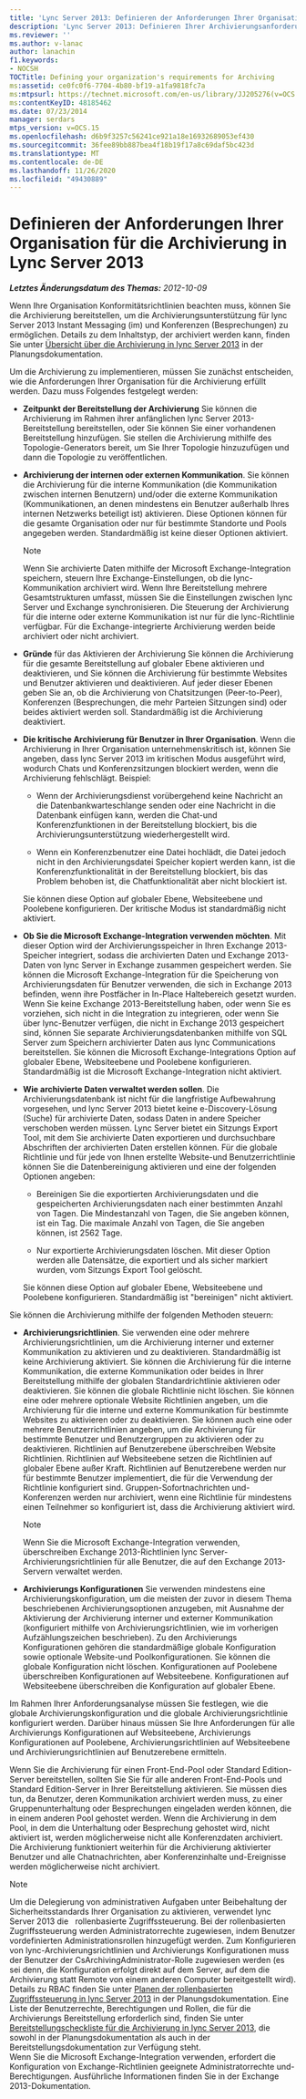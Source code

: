 ```yaml
---
title: 'Lync Server 2013: Definieren der Anforderungen Ihrer Organisation für die Archivierung'
description: 'Lync Server 2013: Definieren Ihrer Archivierungsanforderungen'
ms.reviewer: ''
ms.author: v-lanac
author: lanachin
f1.keywords:
- NOCSH
TOCTitle: Defining your organization's requirements for Archiving
ms:assetid: ce0fc0f6-7704-4b80-bf19-a1fa9818fc7a
ms:mtpsurl: https://technet.microsoft.com/en-us/library/JJ205276(v=OCS.15)
ms:contentKeyID: 48185462
ms.date: 07/23/2014
manager: serdars
mtps_version: v=OCS.15
ms.openlocfilehash: d6b9f3257c56241ce921a18e16932689053ef430
ms.sourcegitcommit: 36fee89bb887bea4f18b19f17a8c69daf5bc423d
ms.translationtype: MT
ms.contentlocale: de-DE
ms.lasthandoff: 11/26/2020
ms.locfileid: "49430889"
---
```

# <a name="defining-your-requirements-for-archiving-in-lync-server-2013"></a>Definieren der Anforderungen Ihrer Organisation für die Archivierung in Lync Server 2013

<div data-xmlns="http://www.w3.org/1999/xhtml">

<div class="topic" data-xmlns="http://www.w3.org/1999/xhtml" data-msxsl="urn:schemas-microsoft-com:xslt" data-cs="https://msdn.microsoft.com/">

<div data-asp="https://msdn2.microsoft.com/asp">



</div>

<div id="mainSection">

<div id="mainBody">

<span> </span>

_**Letztes Änderungsdatum des Themas:** 2012-10-09_

Wenn Ihre Organisation Konformitätsrichtlinien beachten muss, können Sie die Archivierung bereitstellen, um die Archivierungsunterstützung für lync Server 2013 Instant Messaging (im) und Konferenzen (Besprechungen) zu ermöglichen. Details zu dem Inhaltstyp, der archiviert werden kann, finden Sie unter [Übersicht über die Archivierung in lync Server 2013](lync-server-2013-overview-of-archiving.md) in der Planungsdokumentation.

Um die Archivierung zu implementieren, müssen Sie zunächst entscheiden, wie die Anforderungen Ihrer Organisation für die Archivierung erfüllt werden. Dazu muss Folgendes festgelegt werden:

  - **Zeitpunkt der Bereitstellung der Archivierung** Sie können die Archivierung im Rahmen ihrer anfänglichen lync Server 2013-Bereitstellung bereitstellen, oder Sie können Sie einer vorhandenen Bereitstellung hinzufügen. Sie stellen die Archivierung mithilfe des Topologie-Generators bereit, um Sie Ihrer Topologie hinzuzufügen und dann die Topologie zu veröffentlichen.

  - **Archivierung der internen oder externen Kommunikation**. Sie können die Archivierung für die interne Kommunikation (die Kommunikation zwischen internen Benutzern) und/oder die externe Kommunikation (Kommunikationen, an denen mindestens ein Benutzer außerhalb Ihres internen Netzwerks beteiligt ist) aktivieren. Diese Optionen können für die gesamte Organisation oder nur für bestimmte Standorte und Pools angegeben werden. Standardmäßig ist keine dieser Optionen aktiviert.
    
    <div>
    

    > [!NOTE]  
    > Wenn Sie archivierte Daten mithilfe der Microsoft Exchange-Integration speichern, steuern Ihre Exchange-Einstellungen, ob die lync-Kommunikation archiviert wird. Wenn Ihre Bereitstellung mehrere Gesamtstrukturen umfasst, müssen Sie die Einstellungen zwischen lync Server und Exchange synchronisieren. Die Steuerung der Archivierung für die interne oder externe Kommunikation ist nur für die lync-Richtlinie verfügbar. Für die Exchange-integrierte Archivierung werden beide archiviert oder nicht archiviert.

    
    </div>

  - **Gründe** für das Aktivieren der Archivierung Sie können die Archivierung für die gesamte Bereitstellung auf globaler Ebene aktivieren und deaktivieren, und Sie können die Archivierung für bestimmte Websites und Benutzer aktivieren und deaktivieren. Auf jeder dieser Ebenen geben Sie an, ob die Archivierung von Chatsitzungen (Peer-to-Peer), Konferenzen (Besprechungen, die mehr Parteien Sitzungen sind) oder beides aktiviert werden soll. Standardmäßig ist die Archivierung deaktiviert.

  - **Die kritische Archivierung für Benutzer in Ihrer Organisation**. Wenn die Archivierung in Ihrer Organisation unternehmenskritisch ist, können Sie angeben, dass lync Server 2013 im kritischen Modus ausgeführt wird, wodurch Chats und Konferenzsitzungen blockiert werden, wenn die Archivierung fehlschlägt. Beispiel:
    
      - Wenn der Archivierungsdienst vorübergehend keine Nachricht an die Datenbankwarteschlange senden oder eine Nachricht in die Datenbank einfügen kann, werden die Chat-und Konferenzfunktionen in der Bereitstellung blockiert, bis die Archivierungsunterstützung wiederhergestellt wird.
    
      - Wenn ein Konferenzbenutzer eine Datei hochlädt, die Datei jedoch nicht in den Archivierungsdatei Speicher kopiert werden kann, ist die Konferenzfunktionalität in der Bereitstellung blockiert, bis das Problem behoben ist, die Chatfunktionalität aber nicht blockiert ist.
    
    Sie können diese Option auf globaler Ebene, Websiteebene und Poolebene konfigurieren. Der kritische Modus ist standardmäßig nicht aktiviert.

  - **Ob Sie die Microsoft Exchange-Integration verwenden möchten**. Mit dieser Option wird der Archivierungsspeicher in Ihren Exchange 2013-Speicher integriert, sodass die archivierten Daten und Exchange 2013-Daten von lync Server in Exchange zusammen gespeichert werden. Sie können die Microsoft Exchange-Integration für die Speicherung von Archivierungsdaten für Benutzer verwenden, die sich in Exchange 2013 befinden, wenn ihre Postfächer in In-Place Haltebereich gesetzt wurden. Wenn Sie keine Exchange 2013-Bereitstellung haben, oder wenn Sie es vorziehen, sich nicht in die Integration zu integrieren, oder wenn Sie über lync-Benutzer verfügen, die nicht in Exchange 2013 gespeichert sind, können Sie separate Archivierungsdatenbanken mithilfe von SQL Server zum Speichern archivierter Daten aus lync Communications bereitstellen. Sie können die Microsoft Exchange-Integrations Option auf globaler Ebene, Websiteebene und Poolebene konfigurieren. Standardmäßig ist die Microsoft Exchange-Integration nicht aktiviert.

  - **Wie archivierte Daten verwaltet werden sollen**. Die Archivierungsdatenbank ist nicht für die langfristige Aufbewahrung vorgesehen, und lync Server 2013 bietet keine e-Discovery-Lösung (Suche) für archivierte Daten, sodass Daten in andere Speicher verschoben werden müssen. Lync Server bietet ein Sitzungs Export Tool, mit dem Sie archivierte Daten exportieren und durchsuchbare Abschriften der archivierten Daten erstellen können. Für die globale Richtlinie und für jede von Ihnen erstellte Website-und Benutzerrichtlinie können Sie die Datenbereinigung aktivieren und eine der folgenden Optionen angeben:
    
      - Bereinigen Sie die exportierten Archivierungsdaten und die gespeicherten Archivierungsdaten nach einer bestimmten Anzahl von Tagen. Die Mindestanzahl von Tagen, die Sie angeben können, ist ein Tag. Die maximale Anzahl von Tagen, die Sie angeben können, ist 2562 Tage.
    
      - Nur exportierte Archivierungsdaten löschen. Mit dieser Option werden alle Datensätze, die exportiert und als sicher markiert wurden, vom Sitzungs Export Tool gelöscht.
    
    Sie können diese Option auf globaler Ebene, Websiteebene und Poolebene konfigurieren. Standardmäßig ist "bereinigen" nicht aktiviert.

Sie können die Archivierung mithilfe der folgenden Methoden steuern:

  - **Archivierungsrichtlinien**. Sie verwenden eine oder mehrere Archivierungsrichtlinien, um die Archivierung interner und externer Kommunikation zu aktivieren und zu deaktivieren. Standardmäßig ist keine Archivierung aktiviert. Sie können die Archivierung für die interne Kommunikation, die externe Kommunikation oder beides in Ihrer Bereitstellung mithilfe der globalen Standardrichtlinie aktivieren oder deaktivieren. Sie können die globale Richtlinie nicht löschen. Sie können eine oder mehrere optionale Website Richtlinien angeben, um die Archivierung für die interne und externe Kommunikation für bestimmte Websites zu aktivieren oder zu deaktivieren. Sie können auch eine oder mehrere Benutzerrichtlinien angeben, um die Archivierung für bestimmte Benutzer und Benutzergruppen zu aktivieren oder zu deaktivieren. Richtlinien auf Benutzerebene überschreiben Website Richtlinien. Richtlinien auf Websiteebene setzen die Richtlinien auf globaler Ebene außer Kraft. Richtlinien auf Benutzerebene werden nur für bestimmte Benutzer implementiert, die für die Verwendung der Richtlinie konfiguriert sind. Gruppen-Sofortnachrichten und-Konferenzen werden nur archiviert, wenn eine Richtlinie für mindestens einen Teilnehmer so konfiguriert ist, dass die Archivierung aktiviert wird.
    
    <div>
    

    > [!NOTE]  
    > Wenn Sie die Microsoft Exchange-Integration verwenden, überschreiben Exchange 2013-Richtlinien lync Server-Archivierungsrichtlinien für alle Benutzer, die auf den Exchange 2013-Servern verwaltet werden.

    
    </div>

  - **Archivierungs Konfigurationen** Sie verwenden mindestens eine Archivierungskonfiguration, um die meisten der zuvor in diesem Thema beschriebenen Archivierungsoptionen anzugeben, mit Ausnahme der Aktivierung der Archivierung interner und externer Kommunikation (konfiguriert mithilfe von Archivierungsrichtlinien, wie im vorherigen Aufzählungszeichen beschrieben). Zu den Archivierungs Konfigurationen gehören die standardmäßige globale Konfiguration sowie optionale Website-und Poolkonfigurationen. Sie können die globale Konfiguration nicht löschen. Konfigurationen auf Poolebene überschreiben Konfigurationen auf Websiteebene. Konfigurationen auf Websiteebene überschreiben die Konfiguration auf globaler Ebene.

Im Rahmen Ihrer Anforderungsanalyse müssen Sie festlegen, wie die globale Archivierungskonfiguration und die globale Archivierungsrichtlinie konfiguriert werden. Darüber hinaus müssen Sie Ihre Anforderungen für alle Archivierungs Konfigurationen auf Websiteebene, Archivierungs Konfigurationen auf Poolebene, Archivierungsrichtlinien auf Websiteebene und Archivierungsrichtlinien auf Benutzerebene ermitteln.

Wenn Sie die Archivierung für einen Front-End-Pool oder Standard Edition-Server bereitstellen, sollten Sie Sie für alle anderen Front-End-Pools und Standard Edition-Server in Ihrer Bereitstellung aktivieren. Sie müssen dies tun, da Benutzer, deren Kommunikation archiviert werden muss, zu einer Gruppenunterhaltung oder Besprechungen eingeladen werden können, die in einem anderen Pool gehostet werden. Wenn die Archivierung in dem Pool, in dem die Unterhaltung oder Besprechung gehostet wird, nicht aktiviert ist, werden möglicherweise nicht alle Konferenzdaten archiviert. Die Archivierung funktioniert weiterhin für die Archivierung aktivierter Benutzer und alle Chatnachrichten, aber Konferenzinhalte und-Ereignisse werden möglicherweise nicht archiviert.

<div>


> [!NOTE]  
> Um die Delegierung von administrativen Aufgaben unter Beibehaltung der Sicherheitsstandards Ihrer Organisation zu aktivieren, verwendet lync Server 2013 die &nbsp; rollenbasierte Zugriffssteuerung. Bei der rollenbasierten Zugriffssteuerung werden Administratorrechte zugewiesen, indem Benutzer vordefinierten Administrationsrollen hinzugefügt werden. Zum Konfigurieren von lync-Archivierungsrichtlinien und Archivierungs Konfigurationen muss der Benutzer der CsArchivingAdministrator-Rolle zugewiesen werden (es sei denn, die Konfiguration erfolgt direkt auf dem Server, auf dem die Archivierung statt Remote von einem anderen Computer bereitgestellt wird). Details zu RBAC finden Sie unter <A href="lync-server-2013-planning-for-role-based-access-control.md">Planen der rollenbasierten Zugriffssteuerung in lync Server 2013</A> in der Planungsdokumentation. Eine Liste der Benutzerrechte, Berechtigungen und Rollen, die für die Archivierungs Bereitstellung erforderlich sind, finden Sie unter <A href="lync-server-2013-deployment-checklist-for-archiving.md">Bereitstellungscheckliste für die Archivierung in lync Server 2013</A>, die sowohl in der Planungsdokumentation als auch in der Bereitstellungsdokumentation zur Verfügung steht.<BR>Wenn Sie die Microsoft Exchange-Integration verwenden, erfordert die Konfiguration von Exchange-Richtlinien geeignete Administratorrechte und-Berechtigungen. Ausführliche Informationen finden Sie in der Exchange 2013-Dokumentation.



</div>

</div>

<span> </span>

</div>

</div>

</div>

